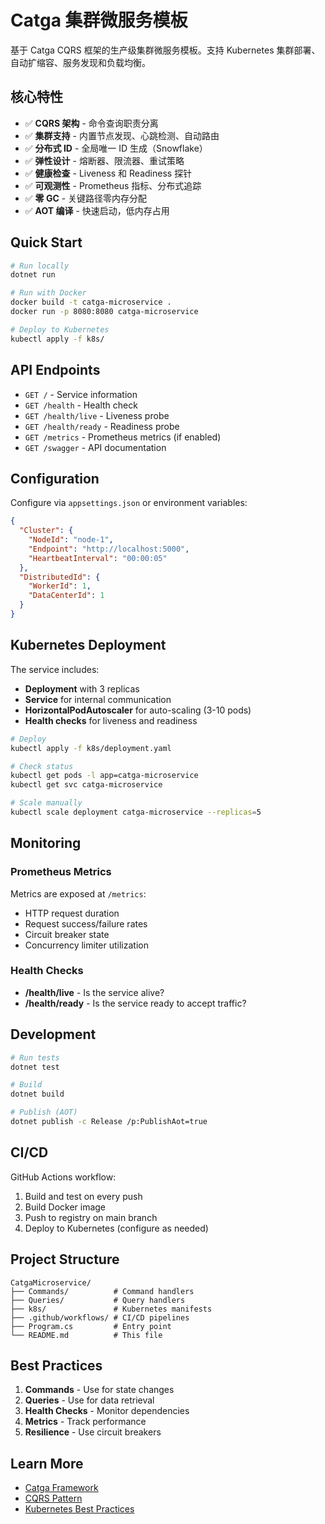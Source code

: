 # Catga 集群微服务模板

基于 Catga CQRS 框架的生产级集群微服务模板。支持 Kubernetes 集群部署、自动扩缩容、服务发现和负载均衡。

## 核心特性

- ✅ **CQRS 架构** - 命令查询职责分离
- ✅ **集群支持** - 内置节点发现、心跳检测、自动路由
- ✅ **分布式 ID** - 全局唯一 ID 生成（Snowflake）
- ✅ **弹性设计** - 熔断器、限流器、重试策略
- ✅ **健康检查** - Liveness 和 Readiness 探针
- ✅ **可观测性** - Prometheus 指标、分布式追踪
- ✅ **零 GC** - 关键路径零内存分配
- ✅ **AOT 编译** - 快速启动，低内存占用

## Quick Start

```bash
# Run locally
dotnet run

# Run with Docker
docker build -t catga-microservice .
docker run -p 8080:8080 catga-microservice

# Deploy to Kubernetes
kubectl apply -f k8s/
```

## API Endpoints

- `GET /` - Service information
- `GET /health` - Health check
- `GET /health/live` - Liveness probe
- `GET /health/ready` - Readiness probe
- `GET /metrics` - Prometheus metrics (if enabled)
- `GET /swagger` - API documentation

## Configuration

Configure via `appsettings.json` or environment variables:

```json
{
  "Cluster": {
    "NodeId": "node-1",
    "Endpoint": "http://localhost:5000",
    "HeartbeatInterval": "00:00:05"
  },
  "DistributedId": {
    "WorkerId": 1,
    "DataCenterId": 1
  }
}
```

## Kubernetes Deployment

The service includes:
- **Deployment** with 3 replicas
- **Service** for internal communication
- **HorizontalPodAutoscaler** for auto-scaling (3-10 pods)
- **Health checks** for liveness and readiness

```bash
# Deploy
kubectl apply -f k8s/deployment.yaml

# Check status
kubectl get pods -l app=catga-microservice
kubectl get svc catga-microservice

# Scale manually
kubectl scale deployment catga-microservice --replicas=5
```

## Monitoring

### Prometheus Metrics

Metrics are exposed at `/metrics`:

- HTTP request duration
- Request success/failure rates
- Circuit breaker state
- Concurrency limiter utilization

### Health Checks

- **/health/live** - Is the service alive?
- **/health/ready** - Is the service ready to accept traffic?

## Development

```bash
# Run tests
dotnet test

# Build
dotnet build

# Publish (AOT)
dotnet publish -c Release /p:PublishAot=true
```

## CI/CD

GitHub Actions workflow:
1. Build and test on every push
2. Build Docker image
3. Push to registry on main branch
4. Deploy to Kubernetes (configure as needed)

## Project Structure

```
CatgaMicroservice/
├── Commands/          # Command handlers
├── Queries/           # Query handlers
├── k8s/               # Kubernetes manifests
├── .github/workflows/ # CI/CD pipelines
├── Program.cs         # Entry point
└── README.md          # This file
```

## Best Practices

1. **Commands** - Use for state changes
2. **Queries** - Use for data retrieval
3. **Health Checks** - Monitor dependencies
4. **Metrics** - Track performance
5. **Resilience** - Use circuit breakers

## Learn More

- [Catga Framework](https://github.com/yourorg/catga)
- [CQRS Pattern](https://martinfowler.com/bliki/CQRS.html)
- [Kubernetes Best Practices](https://kubernetes.io/docs/concepts/)


